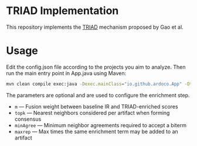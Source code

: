 # TRIAD Implementation

This repository implements the [TRIAD](https://dl.acm.org/doi/10.1145/3597503.3639164) mechanism proposed by Gao et al.

# Usage

Edit the config.json file according to the projects you aim to analyze. Then run the main entry point in App.java using Maven:

```bash
mvn clean compile exec:java -Dexec.mainClass="io.github.ardoco.App" -Dtriad.enrich.m=0.35 -Dtriad.enrich.topk=10 -Dtriad.enrich.minAgree=1 -Dtriad.enrich.maxrep=3
```

The parameters are optional and are used to configure the enrichment step.
- `m` — Fusion weight between baseline IR and TRIAD-enriched scores
- `topk` — Nearest neighbors considered per artifact when forming consensus
- `minAgree` — Minimum neighbor agreements required to accept a biterm
- `maxrep` — Max times the same enrichment term may be added to an artifact